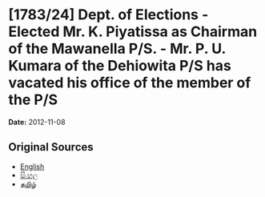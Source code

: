 # [1783/24] Dept. of Elections - Elected Mr. K. Piyatissa as Chairman of the Mawanella P/S. - Mr. P. U. Kumara of the Dehiowita P/S has vacated his office of the member of the P/S

**Date:** 2012-11-08

## Original Sources

- [English](https://documents.gov.lk/view/extra-gazettes/2012/11/1783-24_E.pdf)
- [සිංහල](https://documents.gov.lk/view/extra-gazettes/2012/11/1783-24_S.pdf)
- [தமிழ்](https://documents.gov.lk/view/extra-gazettes/2012/11/1783-24_T.pdf)
